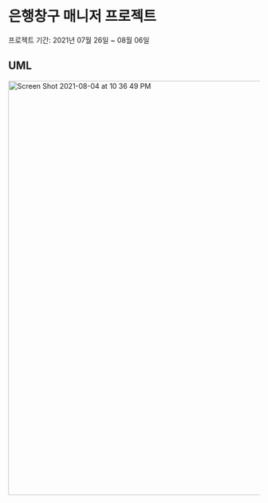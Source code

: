 # 은행창구 매니저 프로젝트

프로젝트 기간: 2021년 07월 26일 ~ 08월 06일

## UML

<img width="829" alt="Screen Shot 2021-08-04 at 10 36 49 PM" src="https://user-images.githubusercontent.com/24707229/128190828-1330b256-713f-4d2b-bf67-fcdcc6610bb7.png">

